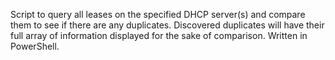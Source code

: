Script to query all leases on the specified DHCP server(s) and compare them to see if there are any duplicates. Discovered duplicates will have their full array of information displayed for the sake of comparison. Written in PowerShell.